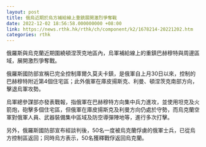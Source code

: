 ```yaml
---
layout: post
title: 俄烏近期於烏方補給線上重鎮展開激烈爭奪戰
date: 2022-12-02 18:56:58.000000000 +08:00
link: https://news.rthk.hk/rthk/ch/component/k2/1678214-20221202.htm
categories: rthk
---
```


俄羅斯與烏克蘭近期圍繞頓涅茨克地區內，烏軍補給線上的重鎮巴赫穆特與周邊區域，展開激烈爭奪戰。

俄羅斯國防部宣稱已完全控制庫爾久莫夫卡鎮，是俄軍自上月30日以來，控制的巴赫穆特附近第4個住宅區；此外俄軍在庫皮揚斯克、利曼、頓涅茨克南部方向，擊退烏軍攻勢。

烏軍總參謀部亦發表戰報，指俄軍在巴赫穆特方向集中兵力進攻，並使用坦克及火箭炮，砲擊多個住宅區，但俄軍在庫皮揚斯克及利曼方向仍處於守勢，而烏克蘭空軍對俄軍人員、武器裝備集中區域及防空導彈陣地等，進行多次打擊。

另外，俄羅斯國防部宣布經談判後，50名一度被烏克蘭俘虜的俄軍士兵，已從烏方控制區返回；同時烏方表示，50名獲釋戰俘返回烏克蘭。
